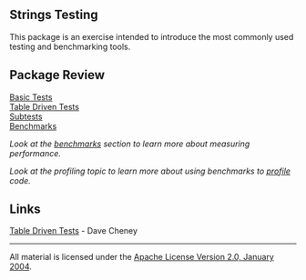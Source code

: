 ## Strings Testing

This package is an exercise intended to introduce the most commonly used testing and benchmarking tools.

## Package Review

[Basic Tests](example1/)  
[Table Driven Tests](example2/)  
[Subtests](example3/)  
[Benchmarks](example4/)  

_Look at the [benchmarks](../benchmarks/README.md) section to learn more about measuring performance._

_Look at the profiling topic to learn more about using benchmarks to [profile](../../profiling/README.md) code._

## Links

[Table Driven Tests](https://dave.cheney.net/2013/06/09/writing-table-driven-tests-in-go) - Dave Cheney    

___
All material is licensed under the [Apache License Version 2.0, January 2004](http://www.apache.org/licenses/LICENSE-2.0).
